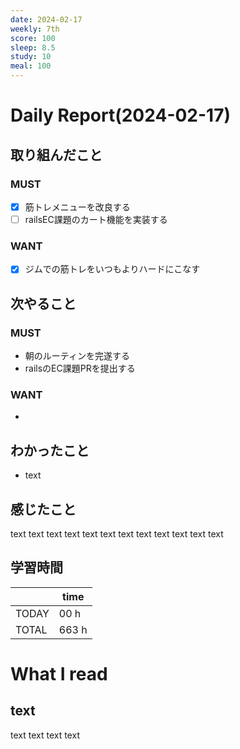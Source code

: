 ```yaml
---
date: 2024-02-17
weekly: 7th
score: 100
sleep: 8.5
study: 10
meal: 100
---
```

# Daily Report(2024-02-17)
## 取り組んだこと
### MUST
- [x] 筋トレメニューを改良する
- [ ] railsEC課題のカート機能を実装する
### WANT
- [x] ジムでの筋トレをいつもよりハードにこなす
## 次やること
### MUST
- 朝のルーティンを完遂する
- railsのEC課題PRを提出する
### WANT
- 
## わかったこと
- text
## 感じたこと
text text text text text text text text text text text text
## 学習時間
|       | time  | 
| ----- | ----- |
| TODAY | 00 h   |
| TOTAL | 663 h |
# What I read
## text 
text text text text